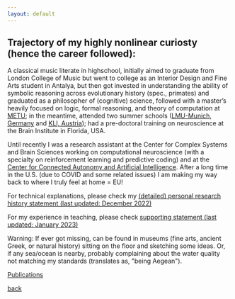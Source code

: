 ```yaml
---
layout: default
---
```



## Trajectory of my highly nonlinear curiosty (hence the career followed):

A classical music literate in highschool, initially aimed to graduate from London College of Music but went to college as an Interior Design and Fine Arts student in Antalya, but then got invested in understanding the ability of symbolic reasoning across evolutionary history (spec., primates) and graduated as a philosopher of (cognitive) science, followed with a master’s heavily focused on logic, formal reasoning, and theory of computation at [METU](https://www.metu.edu.tr/); in the meantime, attended two summer schools ([LMU-Munich, Germany](https://www.mcmp.philosophie.uni-muenchen.de/about/index.html) and [KLI, Austria](https://www.kli.ac.at/)); had a pre-doctoral training on neuroscience at the Brain Institute in Florida, USA. 

Until recently I was a research assistant at the Center for Complex Systems and Brain Sciences working on computational neuroscience (with a specialty on reinforcement learning and predictive coding) and at the [Center for Connected Autonomy and Artificial Intelligence](https://www.fau.edu/engineering/research/c2a2/). After a long time in the U.S. (due to COVID and some related issues) I am making my way back to where I truly feel at home =  EU!


<!-- <a href="(../index.md)" style="color: blue; text-decoration: underline;">CV (Fall 2022)</a> -->
For technical explanations, please check my <a href="https://drive.google.com/file/d/1c1ScXncgWqN9CaTl85eE1Q0OCmE-ei3N/view?usp=sharing"> (detailed) personal research history statement (last updated: December 2022) </a>

For my experience in teaching, please check <a href="https://drive.google.com/file/d/1TWVjqWuji_ccB_X_QEmNnSqd2KmlMv29/view?usp=sharing"> supporting statement (last updated: January 2023) </a> 


Warning: If ever got missing, can be found in museums (fine arts, ancient Greek, or natural history) sitting on the floor and sketching some ideas. Or, if any sea/ocean is nearby, probably complaining about the water quality not matching my standards (translates as, "being Aegean").

[Publications](../publications.html)

[back](../index.md)
